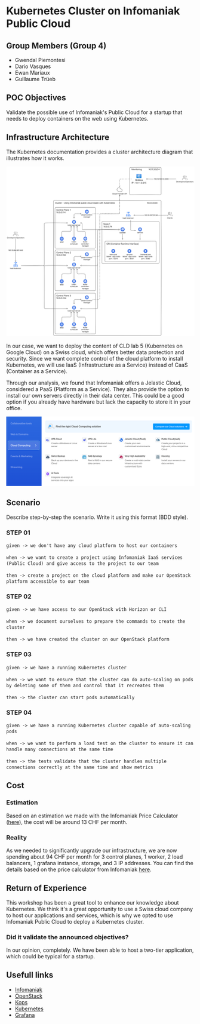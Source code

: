 # Kubernetes Cluster on Infomaniak Public Cloud

## Group Members (Group 4)
- Gwendal Piemontesi
- Dario Vasques
- Ewan Mariaux
- Guillaume Trüeb

## POC Objectives

Validate the possible use of Infomaniak's Public Cloud for a startup that needs to deploy containers on the web using Kubernetes.

## Infrastructure Architecture

The Kubernetes documentation provides a cluster architecture diagram that illustrates how it works.

![](img/diagram_infrastructure.png)

In our case, we want to deploy the content of CLD lab 5 (Kubernetes on Google Cloud) on a Swiss cloud, which offers better data protection and security. Since we want complete control of the cloud platform to install Kubernetes, we will use IaaS (Infrastructure as a Service) instead of CaaS (Container as a Service).

Through our analysis, we found that Infomaniak offers a Jelastic Cloud, considered a PaaS (Platform as a Service). They also provide the option to install our own servers directly in their data center. This could be a good option if you already have hardware but lack the capacity to store it in your office.

![](img/infomaniak_cloudComputing.png)

## Scenario

Describe step-by-step the scenario. Write it using this format (BDD style).

### STEP 01
```
given -> we don't have any cloud platform to host our containers

when -> we want to create a project using Infomaniak IaaS services (Public Cloud) and give access to the project to our team

then -> create a project on the cloud platform and make our OpenStack platform accessible to our team
```

### STEP 02
```
given -> we have access to our OpenStack with Horizon or CLI

when -> we document ourselves to prepare the commands to create the cluster

then -> we have created the cluster on our OpenStack platform
```

### STEP 03
```
given -> we have a running Kubernetes cluster

when -> we want to ensure that the cluster can do auto-scaling on pods by deleting some of them and control that it recreates them

then -> the cluster can start pods automatically
```

### STEP 04
```
given -> we have a running Kubernetes cluster capable of auto-scaling pods

when -> we want to perform a load test on the cluster to ensure it can handle many connections at the same time

then -> the tests validate that the cluster handles multiple connections correctly at the same time and show metrics
```

## Cost
### Estimation
Based on an estimation we made with the Infomaniak Price Calculator ([here](https://infomaniak.cloud/calculator?uuid=098009b5-bad3-45d6-a9c6-bfce2b6e844f)), the cost will be around 13 CHF per month.

### Reality
As we needed to significantly upgrade our infrastructure, we are now spending about 94 CHF per month for 3 control planes, 1 worker, 2 load balancers, 1 grafana instance, storage, and 3 IP addresses. You can find the details based on the price calculator from Infomaniak [here](https://infomaniak.cloud/calculator?uuid=aa442417-f904-4853-84bb-a6060018c9c5).

## Return of Experience

This workshop has been a great tool to enhance our knowledge about Kubernetes. We think it's a great opportunity to use a Swiss cloud company to host our applications and services, which is why we opted to use Infomaniak Public Cloud to deploy a Kubernetes cluster.

### Did it validate the announced objectives?
In our opinion, completely. We have been able to host a two-tier application, which could be typical for a startup.

## Usefull links
- [Infomaniak](https://www.infomaniak.com/fr)
- [OpenStack](https://www.openstack.org/)
- [Kops](https://kops.sigs.k8s.io/)
- [Kubernetes](https://kubernetes.io/)
- [Grafana](https://grafana.com/)
